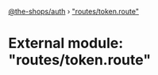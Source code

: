 [@the-shops/auth](../globals.md) › ["routes/token.route"](_routes_token_route_.md)

# External module: "routes/token.route"


